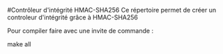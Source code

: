 #Contrôleur d'intégrité HMAC-SHA256
Ce répertoire permet de créer un controleur d'intégrité grâce à HMAC-SHA256

Pour compiler faire avec une invite de commande :

make all
